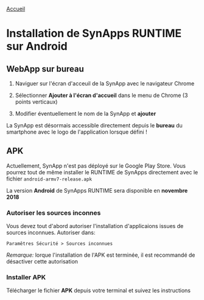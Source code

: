 [Accueil](/readme.md)

# Installation de SynApps RUNTIME sur **Android**

## WebApp sur bureau

1. Naviguer sur l'écran d'acceuil de la SynApp avec le navigateur Chrome

2. Sélectionner **Ajouter à l'écran d'accueil** dans le menu de Chrome (3 points verticaux)

3. Modifier éventuellement le nom de la SynApp et **ajouter**

La SynApp est désormais accessible directement depuis le **bureau** du smartphone avec le logo de l'application lorsque défini !

## APK

Actuellement, SynApp n'est pas déployé sur le Google Play Store. Vous pourrez tout de même installer le RUNTIME de SynApps directement avec le fichier `android-armv7-release.apk`

La version **Android** de SynApps RUNTIME sera disponible en **novembre 2018**

### Autoriser les sources inconnes

Vous devez tout d'abord autoriser l'installation d'applicaions issues de sources inconnues. Autoriser dans:

```Paramêtres Sécurité > Sources inconnues```

_Remarque:_ lorque l'installation de l'APK est terminée, il est recommandé de désactiver cette autorisation

### Installer APK

Télécharger le fichier **APK** depuis votre terminal et suivez les instructions
